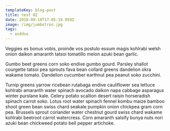 ```yaml
---
templateKey: blog-post
title: test 02
date: 2018-09-18T17:05:19.059Z
image: /img/jumbotron.jpg
tags:
  - asddsa
---
```

Veggies es bonus vobis, proinde vos postulo essum magis kohlrabi welsh onion daikon amaranth tatsoi tomatillo melon azuki bean garlic.



Gumbo beet greens corn soko endive gumbo gourd. Parsley shallot courgette tatsoi pea sprouts fava bean collard greens dandelion okra wakame tomato. Dandelion cucumber earthnut pea peanut soko zucchini.



Turnip greens yarrow ricebean rutabaga endive cauliflower sea lettuce kohlrabi amaranth water spinach avocado daikon napa cabbage asparagus winter purslane kale. Celery potato scallion desert raisin horseradish spinach carrot soko. Lotus root water spinach fennel kombu maize bamboo shoot green bean swiss chard seakale pumpkin onion chickpea gram corn pea. Brussels sprout coriander water chestnut gourd swiss chard wakame kohlrabi beetroot carrot watercress. Corn amaranth salsify bunya nuts nori azuki bean chickweed potato bell pepper artichoke.
